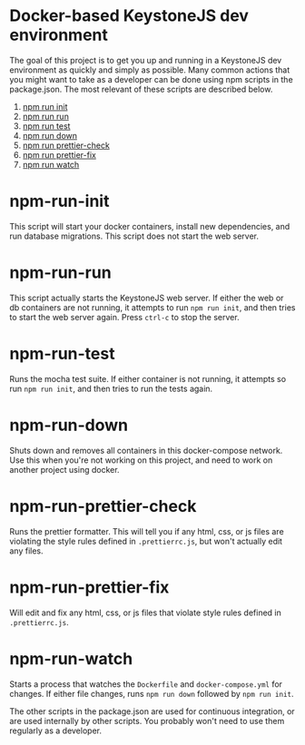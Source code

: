 # Docker-based KeystoneJS dev environment

The goal of this project is to get you up and running in a KeystoneJS dev environment as quickly and simply as possible. 
Many common actions that you might want to take as a developer can be done using npm scripts in the package.json. 
The most relevant of these scripts are described below. 

1. [npm run init](#npm-run-init)
1. [npm run run](#npm-run-run)
1. [npm run test](#npm-run-test)
1. [npm run down](#npm-run-down)
1. [npm run prettier-check](#npm-run-prettier-check)
1. [npm run prettier-fix](#npm-run-prettier-fix)
1. [npm run watch](#npm-run-watch)





# npm-run-init
This script will start your docker containers, install new dependencies, and run database migrations.
This script does not start the web server. 

# npm-run-run
This script actually starts the KeystoneJS web server. If either the web or db containers are not running, it attempts to run `npm run init`,
and then tries to start the web server again. Press `ctrl-c` to stop the server. 

# npm-run-test
Runs the mocha test suite. If either container is not running, it attempts so run `npm run init`, and then tries to run the tests again. 

# npm-run-down
Shuts down and removes all containers in this docker-compose network. 
Use this when you're not working on this project, and need to work on another project using docker. 

# npm-run-prettier-check
Runs the prettier formatter. This will tell you if any html, css, or js files are violating the style rules defined in `.prettierrc.js`, but won't actually edit any files.

# npm-run-prettier-fix
Will edit and fix any html, css, or js files that violate style rules defined in `.prettierrc.js`. 

# npm-run-watch
Starts a process that watches the `Dockerfile` and `docker-compose.yml` for changes. If either file changes, runs `npm run down` followed by `npm run init`. 

The other scripts in the package.json are used for continuous integration, or are used internally by other scripts. You probably won't need to use them regularly as a developer. 
